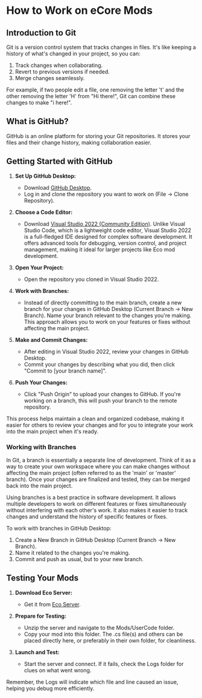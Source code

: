 # How to Work on eCore Mods

## Introduction to Git

Git is a version control system that tracks changes in files. It's like keeping a history of what's changed in your project, so you can:

1. Track changes when collaborating.
2. Revert to previous versions if needed.
3. Merge changes seamlessly.

For example, if two people edit a file, one removing the letter 't' and the other removing the letter 'H' from "Hi there!", Git can combine these changes to make "i here!".

## What is GitHub?

GitHub is an online platform for storing your Git repositories. It stores your files and their change history, making collaboration easier.

## Getting Started with GitHub

1. **Set Up GitHub Desktop:**
   - Download [GitHub Desktop](https://desktop.github.com/).
   - Log in and clone the repository you want to work on (File -> Clone Repository).

2. **Choose a Code Editor:**
   - Download [Visual Studio 2022 (Community Edition)](https://visualstudio.microsoft.com/vs/community/). Unlike Visual Studio Code, which is a lightweight code editor, Visual Studio 2022 is a full-fledged IDE designed for complex software development. It offers advanced tools for debugging, version control, and project management, making it ideal for larger projects like Eco mod development.

3. **Open Your Project:**
   - Open the repository you cloned in Visual Studio 2022.

4. **Work with Branches:**
   - Instead of directly committing to the main branch, create a new branch for your changes in GitHub Desktop (Current Branch -> New Branch). Name your branch relevant to the changes you're making. This approach allows you to work on your features or fixes without affecting the main project.

5. **Make and Commit Changes:**
   - After editing in Visual Studio 2022, review your changes in GitHub Desktop.
   - Commit your changes by describing what you did, then click "Commit to [your branch name]".

6. **Push Your Changes:**
   - Click "Push Origin" to upload your changes to GitHub. If you're working on a branch, this will push your branch to the remote repository.

This process helps maintain a clean and organized codebase, making it easier for others to review your changes and for you to integrate your work into the main project when it's ready.

### Working with Branches

In Git, a branch is essentially a separate line of development. Think of it as a way to create your own workspace where you can make changes without affecting the main project (often referred to as the 'main' or 'master' branch). Once your changes are finalized and tested, they can be merged back into the main project.

Using branches is a best practice in software development. It allows multiple developers to work on different features or fixes simultaneously without interfering with each other's work. It also makes it easier to track changes and understand the history of specific features or fixes.

To work with branches in GitHub Desktop:
1. Create a New Branch in GitHub Desktop (Current Branch -> New Branch).
2. Name it related to the changes you're making.
3. Commit and push as usual, but to your new branch.

## Testing Your Mods

1. **Download Eco Server:**
   - Get it from [Eco Server](https://play.eco).

2. **Prepare for Testing:**
   - Unzip the server and navigate to the Mods/UserCode folder.
   - Copy your mod into this folder. The .cs file(s) and others can be placed directly here, or preferably in their own folder, for cleanliness.

3. **Launch and Test:**
   - Start the server and connect. If it fails, check the Logs folder for clues on what went wrong.

Remember, the Logs will indicate which file and line caused an issue, helping you debug more efficiently.
